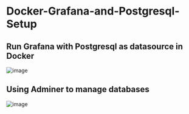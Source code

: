 # Docker-Grafana-and-Postgresql-Setup

## Run Grafana with Postgresql as datasource in Docker

![image](https://user-images.githubusercontent.com/27355460/184603177-d73c47cf-cfff-4cf0-86fb-23aa26437196.png)

## Using Adminer to manage databases

![image](https://user-images.githubusercontent.com/27355460/184603412-08f00e50-f124-4a83-b334-72513b9cfff8.png)

